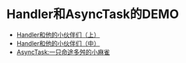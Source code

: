 # Handler和AsyncTask的DEMO

- [Handler和他的小伙伴们（上）](http://www.jianshu.com/p/e04698eaba88)
- [Handler和他的小伙伴们（中）](http://www.jianshu.com/p/1d03fe0b285c)
- [AsyncTask:一只命途多舛的小麻雀](http://www.jianshu.com/p/b1574686faa3)
